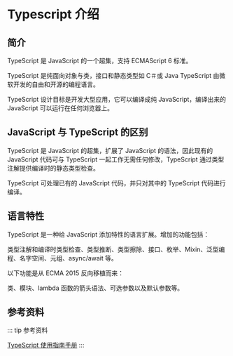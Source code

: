 # Typescript 介绍

## 简介

TypeScript 是 JavaScript 的一个超集，支持 ECMAScript 6 标准。

TypeScript 是纯面向对象与类，接口和静态类型如 C＃或 Java TypeScript 由微软开发的自由和开源的编程语言。

TypeScript 设计目标是开发大型应用，它可以编译成纯 JavaScript，编译出来的 JavaScript 可以运行在任何浏览器上。

## JavaScript 与 TypeScript 的区别

TypeScript 是 JavaScript 的超集，扩展了 JavaScript 的语法，因此现有的 JavaScript 代码可与 TypeScript 一起工作无需任何修改，TypeScript
通过类型注解提供编译时的静态类型检查。

TypeScript 可处理已有的 JavaScript 代码，并只对其中的 TypeScript 代码进行编译。

## 语言特性

TypeScript 是一种给 JavaScript 添加特性的语言扩展。增加的功能包括：

类型注解和编译时类型检查、类型推断、类型擦除、接口、枚举、Mixin、泛型编程、名字空间、元组、async/await 等。

以下功能是从 ECMA 2015 反向移植而来：

类、模块、lambda 函数的箭头语法、可选参数以及默认参数等。

## 参考资料

::: tip 参考资料

[TypeScript 使用指南手册](http://www.patrickzhong.com/TypeScript/PREFACE.html)
:::
